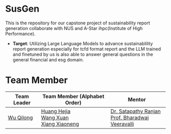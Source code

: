 # SusGen

This is the repository for our capstone project of sustainability report generation collaborate with NUS and A-Star ihpc(Institute of High Performance).

- **Target**: Utilizing Large Language Models to advance sustainablility report generation especially for tcfd format report and the LLM trained and finetuned by us is also able to answer general questions in the general financial and esg domain.

# Team Member
| Team Leader  |   Team Member (Alphabet Order)   | Mentor |
| ---------------- | ---- |---|
| [Wu Qilong](mailto:qilong_wu@u.nus.edu) | [Huang Hejia](mailto:e1124197@u.nus.edu)<br />[Wang Xuan](mailto:e1124070@u.nus.edu)<br />[Xiang Xiaoneng](mailto:e1124255@u.nus.edu) |[Dr. Satapathy Ranjan](mailto:satapathy_ranjan@ihpc.a-star.edu.sg)<br />[Prof. Bharadwaj Veeravalli](mailto:elebv@nus.edu.sg)|